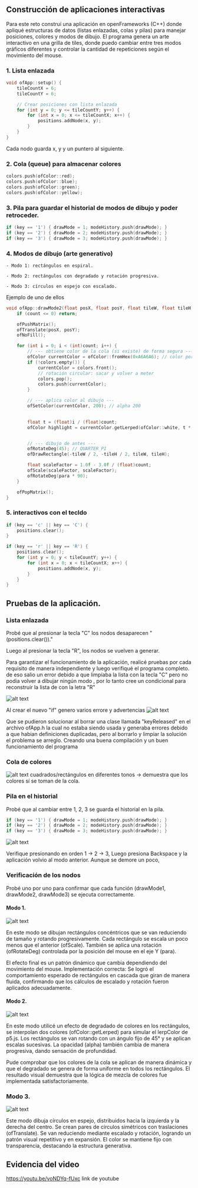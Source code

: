 ## Construcción de aplicaciones interactivas
Para este reto construí una aplicación en openFrameworks (C++) donde apliqué estructuras de datos (listas enlazadas, colas y pilas) para manejar posiciones, colores y modos de dibujo. El programa genera un arte interactivo en una grilla de tiles, donde puedo cambiar entre tres modos gráficos diferentes y controlar la cantidad de repeticiones según el movimiento del mouse.

### 1. Lista enlazada
```cpp
void ofApp::setup() {
    tileCountX = 6;
    tileCountY = 6;

    // Crear posiciones con lista enlazada
    for (int y = 0; y <= tileCountY; y++) {
        for (int x = 0; x <= tileCountX; x++) {
            positions.addNode(x, y);
        }
    }
}
```

Cada nodo guarda x, y y un puntero al siguiente.

### 2. Cola (queue) para almacenar colores
```cpp
colors.push(ofColor::red);
colors.push(ofColor::blue);
colors.push(ofColor::green);
colors.push(ofColor::yellow);
```

### 3. Pila para guardar el historial de modos de dibujo y poder retroceder.  
```cpp
if (key == '1') { drawMode = 1; modeHistory.push(drawMode); }
if (key == '2') { drawMode = 2; modeHistory.push(drawMode); }
if (key == '3') { drawMode = 3; modeHistory.push(drawMode); }
```

### 4. Modos de dibujo (arte generativo)

    - Modo 1: rectángulos en espiral.  
 
    - Modo 2: rectángulos con degradado y rotación progresiva.  

    - Modo 3: círculos en espejo con escalado.  

Ejemplo de uno de ellos 
```cpp
void ofApp::drawMode2(float posX, float posY, float tileW, float tileH) {
    if (count <= 0) return;

    ofPushMatrix();
    ofTranslate(posX, posY);
    ofNoFill();

    for (int i = 0; i < (int)count; i++) {
        // --- obtiene color de la cola (si existe) de forma segura ---
        ofColor currentColor = ofColor::fromHex(0xA6A6A6); // color por defecto (gris)
        if (!colors.empty()) {
            currentColor = colors.front();
            // rotación circular: sacar y volver a meter
            colors.pop();
            colors.push(currentColor);
        }

        // --- aplica color al dibujo ---
        ofSetColor(currentColor, 200); // alpha 200

     
        float t = (float)i / (float)count;
        ofColor highlight = currentColor.getLerped(ofColor::white, t * 0.5f);


        // --- dibujo de antes ---
        ofRotateDeg(45); // QUARTER_PI
        ofDrawRectangle(-tileW / 2, -tileH / 2, tileW, tileH);

        float scaleFactor = 1.0f - 3.0f / (float)count;
        ofScale(scaleFactor, scaleFactor);
        ofRotateDeg(para * 90);
    }

    ofPopMatrix();
}
```

### 5. interactivos con el tecldo   
```cpp
if (key == 'c' || key == 'C') {
    positions.clear();
}

if (key == 'r' || key == 'R') {
    positions.clear();
    for (int y = 0; y < tileCountY; y++) {
        for (int x = 0; x < tileCountX; x++) {
            positions.addNode(x, y);
        }
    }
}
```

##  Pruebas de la aplicación.  

### Lista enlazada  

Probé que al presionar la tecla "C" los nodos desaparecen "(positions.clear())."

Luego al presionar la tecla "R", los nodos se vuelven a generar.  

Para garantizar el funcionamiento de la aplicación, realicé pruebas por cada requisito de manera independiente y luego verifiqué el programa completo. de eso salio un error debido a que limpiaba la lista con la tecla "C" pero no podia volver a dibujar ningún modo , por lo tanto cree un condicional para reconstruir la lista de con la letra "R"

![alt text](image-2.png)  

Al crear el nuevo "if" genero varios errore y advertencias
![alt text](image-3.png)  

Que se pudieron solucionar al borrar una clase llamada "keyReleased" en el archivo ofApp.h la cual no estaba siendo usada y generaba errores debido a que habian definiciones duplicadas, pero al borrarlo y limpiar la solución el problema se arreglo.
Creando una buena compilación y un buen funcionamiento del programa 

### Cola de colores  

![alt text](image.png)
cuadrados/rectángulos en diferentes tonos → demuestra que los colores sí se toman de la cola.

### Pila en el historial  

Probé que al cambiar entre 1, 2, 3 se guarda el historial en la pila.  

```cpp
if (key == '1') { drawMode = 1; modeHistory.push(drawMode); }
if (key == '2') { drawMode = 2; modeHistory.push(drawMode); }
if (key == '3') { drawMode = 3; modeHistory.push(drawMode); }
```
![alt text](image-7.png)

Verifique presionando en orden 1 → 2 → 3, Luego presiona Backspace y la aplicación volvio al modo anterior. Aunque se demore un poco,

### Verificación de los nodos  
Probé uno por uno para confirmar que cada función (drawMode1, drawMode2, drawMode3) se ejecuta correctamente.

#### Modo 1.  

![alt text](image-4.png)  

En este modo se dibujan rectángulos concéntricos que se van reduciendo de tamaño y rotando progresivamente. Cada rectángulo se escala un poco menos que el anterior (ofScale). También se aplica una rotación (ofRotateDeg) controlada por la posición del mouse en el eje Y (para).  

El efecto final es un patrón dinámico que cambia dependiendo del movimiento del mouse. Implementación correcta: Se logró el comportamiento esperado de rectángulos en cascada que giran de manera fluida, confirmando que los cálculos de escalado y rotación fueron aplicados adecuadamente.
#### Modo 2.   

![alt text](image-5.png)  

En este modo utilicé un efecto de degradado de colores en los rectángulos, se interpolan dos colores (ofColor::getLerped) para simular el lerpColor de p5.js. Los rectángulos se van rotando con un ángulo fijo de 45° y se aplican escalas sucesivas. La opacidad (alpha) también cambia de manera progresiva, dando sensación de profundidad.

 Pude comprobar que los colores de la cola se aplican de manera dinámica y que el degradado se genera de forma uniforme en todos los rectángulos. El resultado visual demuestra que la lógica de mezcla de colores fue implementada satisfactoriamente.

### Modo 3.   

![alt text](image-6.png)  

Este modo dibuja círculos en espejo, distribuidos hacia la izquierda y la derecha del centro. Se crean pares de círculos simétricos con traslaciones (ofTranslate). Se van reduciendo mediante escalado y rotación, logrando un patrón visual repetitivo y en expansión. El color se mantiene fijo con transparencia, destacando la estructura generativa.


## Evidencia del video 
https://youtu.be/voNDYq-fUxc 
link de youtube 